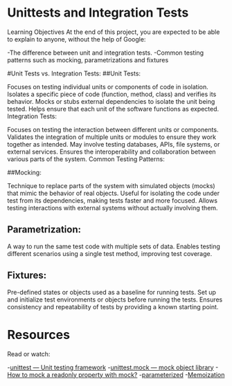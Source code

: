 # Unittests and Integration Tests

Learning Objectives
At the end of this project, you are expected to be able to explain to anyone, without the help of Google:

-The difference between unit and integration tests.
-Common testing patterns such as mocking, parametrizations and fixtures

#Unit Tests vs. Integration Tests:
##Unit Tests:

Focuses on testing individual units or components of code in isolation.
Isolates a specific piece of code (function, method, class) and verifies its behavior.
Mocks or stubs external dependencies to isolate the unit being tested.
Helps ensure that each unit of the software functions as expected.
Integration Tests:

Focuses on testing the interaction between different units or components.
Validates the integration of multiple units or modules to ensure they work together as intended.
May involve testing databases, APIs, file systems, or external services.
Ensures the interoperability and collaboration between various parts of the system.
Common Testing Patterns:

##Mocking:

Technique to replace parts of the system with simulated objects (mocks) that mimic the behavior of real objects.
Useful for isolating the code under test from its dependencies, making tests faster and more focused.
Allows testing interactions with external systems without actually involving them.

## Parametrization:

A way to run the same test code with multiple sets of data.
Enables testing different scenarios using a single test method, improving test coverage.

## Fixtures:

Pre-defined states or objects used as a baseline for running tests.
Set up and initialize test environments or objects before running the tests.
Ensures consistency and repeatability of tests by providing a known starting point.


# Resources
Read or watch:

-[unittest — Unit testing framework](https://intranet.alxswe.com/rltoken/a_AEObGK8jeqPtTPmm-gIA)
-[unittest.mock — mock object library](https://intranet.alxswe.com/rltoken/PKetnACd7FfRiU8_kpe5EA)
-[How to mock a readonly property with mock?](https://intranet.alxswe.com/rltoken/2ueVPK1kWZuz525FvZ1v2Q)
-[parameterized](https://intranet.alxswe.com/rltoken/mI7qc3Y42aZ7GTlLXDxgEg)
-[Memoization](https://intranet.alxswe.com/rltoken/x83Hdr54q4Vax5xQ2Z3HSA)
